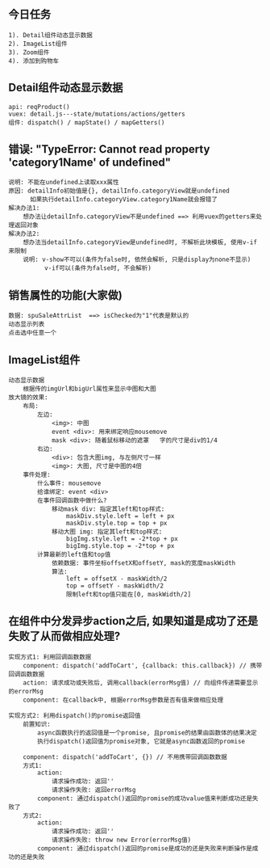 ## 今日任务
    1). Detail组件动态显示数据
    2). ImageList组件
    3). Zoom组件
    4). 添加到购物车

## Detail组件动态显示数据
    api: reqProduct()
    vuex: detail.js---state/mutations/actions/getters
    组件: dispatch() / mapState() / mapGetters()

## 错误: "TypeError: Cannot read property 'category1Name' of undefined"
    说明: 不能在undefined上读取xxx属性
    原因: detailInfo初始值是{}, detailInfo.categoryView就是undefined  
          如果执行detailInfo.categoryView.category1Name就会报错了
    解决办法1:
        想办法让detailInfo.categoryView不是undefined ==> 利用vuex的getters来处理返回对象
    解决办法2:
        想办法当detailInfo.categoryView是undefined时, 不解析此块模板, 使用v-if来限制
        说明: v-show不可以(条件为false时, 依然会解析, 只是display为none不显示)
              v-if可以(条件为false时, 不会解析)

## 销售属性的功能(大家做)
    数据: spuSaleAttrList  ==> isChecked为"1"代表是默认的
    动态显示列表
    点击选中任意一个

## ImageList组件
    动态显示数据
        根据传的imgUrl和bigUrl属性来显示中图和大图
    放大镜的效果:
        布局: 
            左边: 
                <img>: 中图
                event <div>: 用来绑定响应mousemove
                mask <div>: 随着鼠标移动的遮罩   字的尺寸是div的1/4
            右边:
                <div>: 包含大图img, 与左侧尺寸一样
                <img>: 大图, 尺寸是中图的4倍
        事件处理:
            什么事件: mousemove
            给谁绑定: event <div>
            在事件回调函数中做什么?
                移动mask div: 指定其left和top样式: 
                    maskDiv.style.left = left + px
                    maskDiv.style.top = top + px
                移动大图 img: 指定其left和top样式: 
                    bigImg.style.left = -2*top + px
                    bigImg.style.top = -2*top + px
            计算最新的left值和top值
                依赖数据: 事件坐标offsetX和offsetY, mask的宽度maskWidth
                算法: 
                    left = offsetX - maskWidth/2
                    top = offsetY - maskWidth/2
                    限制left和top值只能在[0, maskWidth/2]

## 在组件中分发异步action之后, 如果知道是成功了还是失败了从而做相应处理?
    实现方式1: 利用回调函数数据
        component: dispatch('addToCart', {callback: this.callback}) // 携带回调函数数据
        action: 请求成功或失败后, 调用callback(errorMsg值) // 向组件传递需要显示的errorMsg
        component: 在callback中, 根据errorMsg参数是否有值来做相应处理

    实现方式2: 利用dispatch()的promise返回值
        前置知识:
            async函数执行的返回值是一个promise, 且promise的结果由函数体的结果决定
            执行dispatch()返回值为promise对象, 它就是async函数返回的promise
        
        component: dispatch('addToCart', {}) // 不用携带回调函数数据
        方式1:
            action: 
                请求操作成功: 返回''
                请求操作失败: 返回errorMsg
            component: 通过dispatch()返回的promise的成功value值来判断成功还是失败了
        方式2:
            action: 
                请求操作成功: 返回''
                请求操作失败: throw new Error(errorMsg值)
            component: 通过dispatch()返回的promise是成功的还是失败来判断操作是成功的还是失败


        
